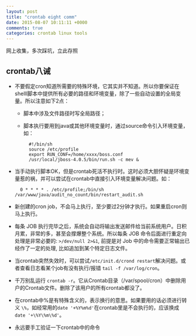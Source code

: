 ```yaml
---
layout: post
title: "crontab eight comm"
date: 2015-08-07 10:11:11 +0000
comments: true
categories: crontab linux tools
---
```


网上收集，多次踩坑，立此存照

## crontab八诫

* 不要假定cron知道所需要的特殊环境，它其实并不知道。所以你要保证在shelll脚本中提供所有必要的路径和环境变量，除了一些自动设置的全局变量。所以注意如下2点：

    * 脚本中涉及文件路径时写全局路径；
    * 脚本执行要用到java或其他环境变量时，通过source命令引入环境变量，如：

            #!/bin/sh
            source /etc/profile
            export RUN_CONF=/home/xxxx/boss.conf
            /usr/local/jboss-4.0.5/bin/run.sh -c mev &

* 当手动执行脚本OK，但是crontab死活不执行时。这时必须大胆怀疑是环境变量惹的祸，并可以尝试在crontab中直接引入环境变量解决问题。如：

        0 * * * * . /etc/profile;/bin/sh /var/www/java/audit_no_count/bin/restart_audit.sh

* 新创建的cron job，不会马上执行，至少要过2分钟才执行。如果重启cron则马上执行。

* 每条 JOB 执行完毕之后，系统会自动将输出发送邮件给当前系统用户。日积月累，非常的多，甚至会撑爆整个系统。所以每条 JOB 命令后面进行重定向处理是非常必要的: `>/dev/null 2>&1`, 前提是对 Job 中的命令需要正常输出已经作了一定的处理, 比如追加到某个特定日志文件。

* 当crontab突然失效时，可以尝试`/etc/init.d/crond restart`解决问题。或者查看日志看某个job有没有执行/报错 `tail -f /var/log/cron`。

* 千万别乱运行 `crontab -r`。它从Crontab目录（/var/spool/cron）中删除用户的Crontab文件。删除了该用户的所有crontab都没了。

* 在crontab中%是有特殊含义的，表示换行的意思。如果要用的话必须进行转义 `\%`，如经常用的`date '+%Y%m%d'`在crontab里是不会执行的，应该换成 `date '+\%Y\%m\%d'`。

* 永远要手工验证一下crontab中的命令
